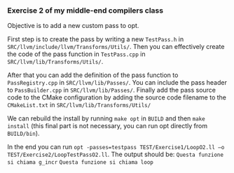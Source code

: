 ### Exercise 2 of my middle-end compilers class
Objective is to add a new custom pass to opt.

First step is to create the pass by writing a new `TestPass.h` in `SRC/llvm/include/llvm/Transforms/Utils/`.
Then you can effectively create the code of the pass function in `TestPass.cpp` in `SRC/llvm/lib/Transforms/Utils/`.

After that you can add the definition of the pass function to `PassRegistry.cpp` in `SRC/llvm/lib/Passes/`.
You can include the pass header to `PassBuilder.cpp` in `SRC/llvm/lib/Passes/`.
Finally add the pass source code to the CMake configuration by adding the source code filename to the `CMakeList.txt` in `SRC/llvm/lib/Transforms/Utils/`

We can rebuild the install by running `make opt` in `BUILD` and then `make install` (this final part is not necessary, you can run opt directly from `BUILD/bin`).

In the end you can run `opt -passes=testpass TEST/Exercise1/LoopO2.ll –o TEST/Exercise2/LoopTestPassO2.ll`.
The output should be:
`Questa funzione si chiama g_incr`
`Questa funzione si chiama loop`